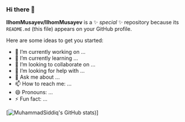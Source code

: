 ### Hi there 👋


**IlhomMusayev/IlhomMusayev** is a ✨ _special_ ✨ repository because its `README.md` (this file) appears on your GitHub profile.

Here are some ideas to get you started:

- 🔭 I’m currently working on ...
- 🌱 I’m currently learning ...
- 👯 I’m looking to collaborate on ...
- 🤔 I’m looking for help with ...
- 💬 Ask me about ...
- 📫 How to reach me: ...
- 😄 Pronouns: ...
- ⚡ Fun fact: ...



[![MuhammadSiddiq's GitHub stats](https://github-readme-stats.vercel.app/api?username=IlhomMusayev&show_icons=true&theme=dracula))]
